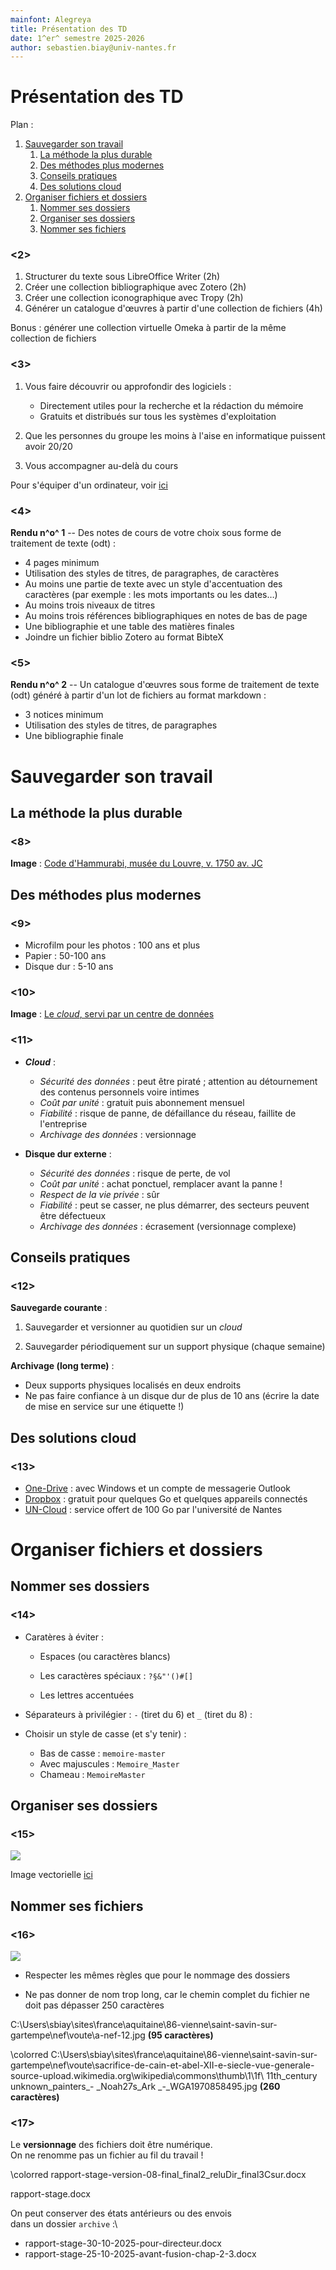 ```yaml
---
mainfont: Alegreya
title: Présentation des TD
date: 1^er^ semestre 2025-2026
author: sebastien.biay@univ-nantes.fr
---
```


Présentation des TD
=====

Plan :

1. [Sauvegarder son travail](#t1)
	1. [La méthode la plus durable ](#t1-1)
	2. [Des méthodes plus modernes ](#t1-2)
	3. [Conseils pratiques ](#t1-3)
	4. [Des solutions cloud ](#t1-4)
2. [Organiser fichiers et dossiers](#t2)
	1. [Nommer ses dossiers ](#t2-1)
	2. [Organiser ses dossiers ](#t2-2)
	3. [Nommer ses fichiers ](#t2-3)

<!--FINET-->


### <2>
[comment1]: <2> (TITRE1)


1. Structurer du texte sous LibreOffice Writer (2h) 
2. Créer une collection bibliographique avec Zotero (2h) 
3. Créer une collection iconographique avec Tropy (2h) 
4. Générer un catalogue d'œuvres à partir d'une collection de fichiers (4h) 

Bonus : générer une collection virtuelle Omeka à partir de la même collection de fichiers


### <3>


1. Vous faire découvrir ou approfondir des logiciels :

	- Directement utiles pour la recherche et la rédaction du mémoire
	- Gratuits et distribués sur tous les systèmes d'exploitation

2. Que les personnes du groupe les moins à l'aise en informatique puissent avoir 20/20

3. Vous accompagner au-delà du cours


Pour s'équiper d'un ordinateur, voir [ici](https://www.univ-nantes.fr/vie-de-campus/aides-sociales-financieres/pass-numerique-nantes-universite-vous-aide-a-vous-equiper-dun-ordinateur-ou-dune-tablette)


### <4>
[comment2]: <4> (TITRE1)

**Rendu n^o^ 1** -- Des notes de cours de votre choix sous forme de traitement de texte (odt) :

- 4 pages minimum
- Utilisation des styles de titres, de paragraphes, de caractères
- Au moins une partie de texte avec un style d'accentuation des caractères (par exemple : les mots importants ou les dates…)
- Au moins trois niveaux de titres
- Au moins trois références bibliographiques en notes de bas de page
- Une bibliographie et une table des matières finales
- Joindre un fichier biblio Zotero au format BibteX


### <5>

**Rendu n^o^ 2** -- Un catalogue d'œuvres sous forme de traitement de texte (odt) généré à partir d'un lot de fichiers au format markdown :

- 3 notices minimum
- Utilisation des styles de titres, de paragraphes
- Une bibliographie finale


<!--


### <6>
[comment3]: <6> (TITRE1)

Tous les diaporamas sont accessibles en deux formats :

1. PDF
2. Markdown sur mon compte Github [ici](https://github.com/sbiay/td-num-vnp)


### <7>
[comment4]: <7> (TITRE1)

- Un logiciel de traitement de texte
	- [LibreOffice Writer](https://fr.libreoffice.org/download/telecharger-libreoffice/) : pour tous les systèmes d'exploitation, libre et gratuit
	- Microsoft Word
	- **NB** Google Docs ne gère pas les fonctionnalités de style de page

- Un éditeur de texte
	- [Notepad++](https://notepad-plus-plus.org/downloads/) : licence GNU, uniquement pour Windows
	- [Visual Studio Code](https://code.visualstudio.com/download) : pour tous les systèmes d'exploitation, développé par Microsoft, gratuit

- Un logiciel de tableur
	- [LibreOffice Calc](https://fr.libreoffice.org/download/telecharger-libreoffice/) : pour tous les systèmes d'exploitation, libre et gratuit
	- Microsoft Excel : suite Office payante Microsoft
	- Google Sheets : via navigateur web, gratuit


- [Omeka](https://www.omeka.net/) : libre et gratuit, licence GNU
-->


<a id='t1'/>

# Sauvegarder son travail
[comment5]: <7> (TITRE1)


<a id='t1-1'/>

## La méthode la plus durable 

### <8>


**Image** : [Code d'Hammurabi, musée du Louvre, v. 1750 av. JC](img/code-hammurabi_detail-01.jpg)

[comment7]: <8> (Il a 3750 ans, et il tient toujours le coup.)

[comment8]: <8> (Le tout c'est de savoir **décoder…** Combien de temps saura-t-on décoder un fichier .docx ou .pages ?)


<a id='t1-2'/>

## Des méthodes plus modernes 

### <9>


- Microfilm pour les photos : 100 ans et plus
- Papier : 50-100 ans
- Disque dur : 5-10 ans


### <10>

**Image** : [Le *cloud*, servi par un centre de données](img/calcul-informatique_data-center.jpg)

[comment10]: <10> (Il y a toujours un risque que dans cette salle quelqu'un perde son rapport de stage ou un gros travail…)

[comment11]: <10> (Qui pense avoir une bonne méthode de sauvegarde ? *Prendre un volontaire pour qu'il raconte sa méthode*.)


### <11>

- ***Cloud*** :
	- *Sécurité des données* : peut être piraté ; attention au détournement des contenus personnels voire intimes
	- *Coût par unité* : gratuit puis abonnement mensuel
	- *Fiabilité* : risque de panne, de défaillance du réseau, faillite de l'entreprise
	- *Archivage des données* : versionnage

- **Disque dur externe** :
	- *Sécurité des données* : risque de perte, de vol
	- *Coût par unité* : achat ponctuel, remplacer avant la panne !
	- *Respect de la vie privée* : sûr
	- *Fiabilité* : peut se casser, ne plus démarrer, des secteurs peuvent être défectueux
	- *Archivage des données* : écrasement (versionnage complexe)


<a id='t1-3'/>

## Conseils pratiques 

### <12>


**Sauvegarde courante** :

1. Sauvegarder et versionner au quotidien sur un *cloud*

2. Sauvegarder périodiquement sur un support physique (chaque semaine)

<!--
	Comment récupérer une archive dans [Uncloud](https://uncloud.univ-nantes.fr/index.php/apps/files/files/1870556257?dir=/Enseignement/NUMPonts)

	Pour accéder aux versions dans Uncloud : cliquer sur …, puis sur *afficher les détails*.
-->

[comment13]: <12> (Mais attention, le but n'est pas de tuer le plus d'ours polaires possibles : on ne mettra sur le cloud que les fichiers légers, ou les plus précieux.)


**Archivage (long terme)** :

- Deux supports physiques localisés en deux endroits
- Ne pas faire confiance à un disque dur de plus de 10 ans (écrire la date de mise en service sur une étiquette !)

[comment14]: <12> (Votre disque dur ne va pas vous en envoyer un message -- au fait, à partir de demain je ne marche plus !)


<a id='t1-4'/>

## Des solutions cloud 

### <13>

- [One-Drive](https://onedrive.live.com) : avec Windows et un compte de messagerie Outlook
- [Dropbox](https://www.dropbox.com/home) : gratuit pour quelques Go et quelques appareils connectés
- [UN-Cloud](https://wiki.univ-nantes.fr/uncloud:web) : service offert de 100 Go par l'université de Nantes


<a id='t2'/>

# Organiser fichiers et dossiers
[comment16]: <13> (TITRE1)

<a id='t2-1'/>

## Nommer ses dossiers 

### <14>

- Caratères à éviter :

	- Espaces (ou caractères blancs)
	
	- Les caractères spéciaux : `?§&"'()#[]`

	- Les lettres accentuées

- Séparateurs à privilégier : `-` (tiret du 6) et `_` (tiret du 8) :

- Choisir un style de casse (et s'y tenir) :

	- Bas de casse : `memoire-master`
	- Avec majuscules : `Memoire_Master`
	- Chameau : `MemoireMaster`


<a id='t2-2'/>

## Organiser ses dossiers 

### <15>

![](/home/sbiay/illustrations-cours/cours/NUM1/schemas/arbo-dossiers.jpg)


Image vectorielle [ici](https://raw.githubusercontent.com/sbiay/td-num-hacm-1/b792db2fd7cc93d517f1a2f8059ee4f2152f8f09/img/arbo-dossiers.svg)


<a id='t2-3'/>

## Nommer ses fichiers 

### <16>


![](/home/sbiay/sites/france/aquitaine/86-vienne/saint-savin-sur-gartempe/nef/voûte/a-nef-12-.jpg)


- Respecter les mêmes règles que pour le nommage des dossiers

- Ne pas donner de nom trop long, car le chemin complet du fichier ne doit pas dépasser 250 caractères


C:\\Users\\sbiay\\sites\\france\\aquitaine\\86-vienne\\saint-savin-sur-gartempe\\nef\\voute\\a-nef-12.jpg **(95 caractères)**

\colorred
C:\\Users\\sbiay\\sites\\france\\aquitaine\\86-vienne\\saint-savin-sur-gartempe\\nef\\voute\\sacrifice-de-cain-et-abel-XII-e-siecle-vue-generale-source-upload.wikimedia.org\\wikipedia\\commons\\thumb\\1\\1f\\
	11th_century
	unknown_painters_- \_Noah27s_Ark \_-\_WGA1970858495.jpg **(260 caractères)**


### <17>


Le **versionnage** des fichiers doit être numérique.\
On ne renomme pas un fichier au fil du travail !


\colorred
rapport-stage-version-08-final_final2_reluDir_final3Csur.docx


rapport-stage.docx


On peut conserver des états antérieurs ou des envois\
dans un dossier `archive` :\

- rapport-stage-30-10-2025-pour-directeur.docx
- rapport-stage-25-10-2025-avant-fusion-chap-2-3.docx